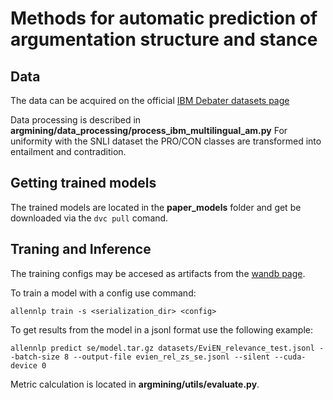 # Methods for automatic prediction of argumentation structure and stance 

## Data
The data can be acquired on the official [IBM Debater datasets page](https://www.research.ibm.com/haifa/dept/vst/debating_data.shtml)

Data processing is described in 
**argmining/data_processing/process_ibm_multilingual_am.py**
For uniformity with the SNLI dataset the PRO/CON classes are transformed into entailment and contradition.

## Getting trained models
The trained models are located in the **paper_models** folder and get be downloaded via the `dvc pull` comand.

##  Traning and Inference
The training configs may be accesed as artifacts from the [wandb page](https://wandb.ai/hawkeoni/claim_stance?workspace=user-hawkeoni).

To train a model with a config use command:
```
allennlp train -s <serialization_dir> <config>
```

To get results from the model in a jsonl format use the following example:
```
allennlp predict se/model.tar.gz datasets/EviEN_relevance_test.jsonl --batch-size 8 --output-file evien_rel_zs_se.jsonl --silent --cuda-device 0
```

Metric calculation is located in **argmining/utils/evaluate.py**.
